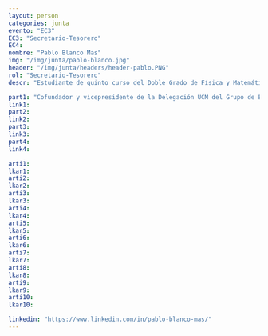 ```yaml
---
layout: person
categories: junta
evento: "EC3"
EC3: "Secretario-Tesorero"
EC4: 
nombre: "Pablo Blanco Mas"
img: "/img/junta/pablo-blanco.jpg"
header: "/img/junta/headers/header-pablo.PNG"
rol: "Secretario-Tesorero"
descr: "Estudiante de quinto curso del Doble Grado de Física y Matemáticas en la Universidad Complutense de Madrid, buscando hacia dónde orientar su carrera en el futuro. Además, cellista en sus ratos libres, y amante de la lectura, el deporte, y la cocina."

part1: "Cofundador y vicepresidente de la Delegación UCM del Grupo de Estudiantes (- 06/2021), con la organización del Ciclo de conferencias Física desde el sofá y la visita al Instituto de Física Fundamental del CSIC, entre otros."
link1: 
part2:
link2:
part3: 
link3:
part4:
link4:

arti1:
lkar1: 
arti2:
lkar2:
arti3:
lkar3:
arti4:
lkar4:
arti5:
lkar5: 
arti6:
lkar6:
arti7:
lkar7: 
arti8:
lkar8:
arti9:
lkar9:
arti10:
lkar10:

linkedin: "https://www.linkedin.com/in/pablo-blanco-mas/"
---
```

